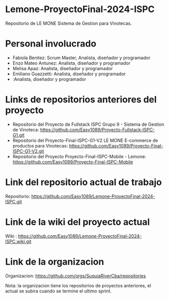 # Lemone-ProyectoFinal-2024-ISPC
Repositorio de LE MONE Sistema de Gestion para Vinotecas.

# Personal involucrado

* Fabiola Benitez: Scrum Master, Analista, diseñador y programador
* Enzo Mateo Antunez: Analista, diseñador y programador
* Melisa Apaz: Analista, diseñador y programador
* Emiliano Guazzetti: Analista, diseñador y programador 
* :Analista, diseñador y programador 

# Links de repositorios anteriores del proyecto
* Repositorio del Proyecto de Fullstack ISPC Grupo 9 - Sistema de Gestion de Vinoteca: https://github.com/Easy1089/Proyecto-Fullstack-ISPC-G1.git
* Repositorio del Proyecto-Final-ISPC-G1-V2 LE MONE E-commerce de productos para Vinotecas: https://github.com/Easy1089/Proyecto-Final-ISPC-G1-V2.git
* Repositorio del Proyecto Proyecto-Final-ISPC-Mobile - Lemone: https://github.com/Easy1089/Proyecto-Final-ISPC-Mobile

# Link del repositorio actual de trabajo
Repositorio: https://github.com/Easy1089/Lemone-ProyectoFinal-2024-ISPC.git

# Link de la wiki del proyecto actual
Wiki : https://github.com/Easy1089/Lemone-ProyectoFinal-2024-ISPC.wiki.git

# Link de la organizacion
Organizacion: https://github.com/orgs/SuquiaRiverCba/repositories

Nota: la organizacion tiene los repositorios de proyectos anteriores, el actual se subira cuando se termine el ultimo sprint.

